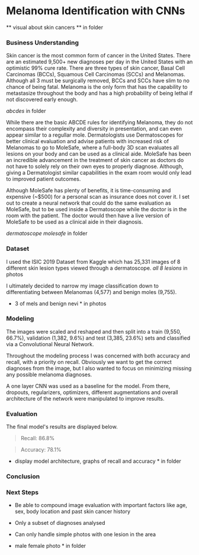 # Melanoma Identification with CNNs
** visual about skin cancers ** in folder

### Business Understanding

Skin cancer is the most common form of cancer in the United States. There are an estimated 9,500+ new diagnoses per day in the United States with an optimistic 99% cure rate. There are three types of skin cancer, Basal Cell Carcinomas (BCCs), Squamous Cell Carcinomas (SCCs) and Melanomas. Although all 3 must be surgically removed, BCCs and SCCs have slim to no chance of being fatal. Melanoma is the only form that has the capability to metastasize throughout the body and has a high probability of being lethal if not discovered early enough. 

*abcdes* in folder

While there are the basic ABCDE rules for identifying Melanoma, they do not encompass their complexity and diversity in presentation, and can even appear similar to a regullar mole. Dermatologists use Dermatoscopes for better clinical evaluation and advise patients with increased risk of Melanomas to go to MoleSafe, where a full-body 3D scan evaluates all lesions on your body and can be used as a clinical aide. MoleSafe has been an incredible advancement in the treatment of skin cancer as doctors do not have to solely rely on their own eyes to properly diagnose. Although, giving a Dermatologist similar capabilities in the exam room would only lead to improved patient outcomes.

Although MoleSafe has plenty of benefits, it is time-consuming and expensive (~$500) for a personal scan as insurance does not cover it. I set out to create a neural network that could do the same evaluation as MoleSafe, but to be used inside a Dermatoscope while the doctor is in the room with the patient. The doctor would then have a live version of MoleSafe to be used as a clinical aide in their diagnosis.

*dermatoscope* *molesafe* in folder

### Dataset

I used the ISIC 2019 Dataset from Kaggle which has 25,331 images of 8 different skin lesion types viewed through a dermatoscope. 
*all 8 lesions* in photos

I ultimately decided to narrow my image classification down to differentiating between Melanomas (4,577)  and benign moles (9,755). 
* 3 of mels and benign nevi * in photos

### Modeling

The images were scaled and reshaped and then split into a train (9,550, 66.7%), validation (1,382, 9.6%) and test (3,385, 23.6%) sets and classified via a Convolutional Neural Network.

Throughout the modeling process I was concerned with both accuracy and recall, with a priority on recall. Obviously we want to get the correct diagnoses from the image, but I also wanted to focus on minimizing missing any possible melanoma diagnoses.

A one layer CNN was used as a baseline for the model. From there, dropouts, regularizers, optimizers, different augmentations and overall architecture of the network were manipulated to improve results.

### Evaluation

The final model's results are displayed below.

  > Recall: 86.8%

  > Accuracy: 78.1%

* display model architecture, graphs of recall and accuracy * in folder

### Conclusion


### Next Steps

  - Be able to compound image evaluation with important factors like age, sex, body location and past skin cancer history

  - Only a subset of diagnoses analysed

  - Can only handle simple photos with one lesion in the area

* male female photo * in folder

